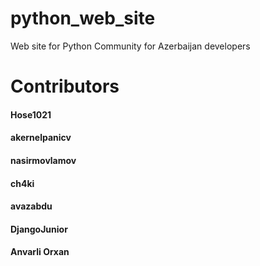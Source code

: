 # python_web_site
Web site for Python Community for Azerbaijan developers

# Contributors

#### Hose1021
#### akernelpanicv
#### nasirmovlamov
#### ch4ki
#### avazabdu
#### DjangoJunior
#### Anvarli Orxan